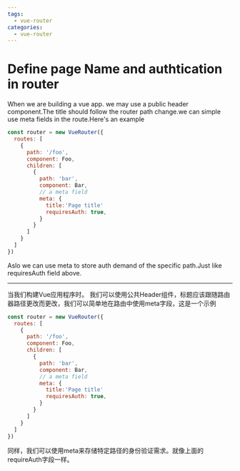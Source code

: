 ```yaml
---
tags:
  - vue-router
categories:
  - vue-router
---
```

# Define page Name and authtication in router

When we are building a vue app. we may use a public header component.The title should follow the router path change.we can simple use meta fields in the route.Here's an example

```js
const router = new VueRouter({
  routes: [
    {
      path: '/foo',
      component: Foo,
      children: [
        {
          path: 'bar',
          component: Bar,
          // a meta field
          meta: {
            title:'Page title'
            requiresAuth: true,
          }
        }
      ]
    }
  ]
})
```

Aslo we can use meta to store auth demand of the specific path.Just like requiresAuth field above.

-----

当我们构建Vue应用程序时。 我们可以使用公共Header组件，标题应该跟随路由器路径更改而更改，我们可以简单地在路由中使用meta字段，这是一个示例

```js
const router = new VueRouter({
  routes: [
    {
      path: '/foo',
      component: Foo,
      children: [
        {
          path: 'bar',
          component: Bar,
          // a meta field
          meta: {
            title:'Page title'
            requiresAuth: true,
          }
        }
      ]
    }
  ]
})
```

同样，我们可以使用meta来存储特定路径的身份验证需求。就像上面的requireAuth字段一样。
